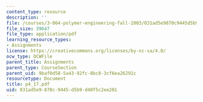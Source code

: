 ```yaml
---
content_type: resource
description: ''
file: /courses/3-064-polymer-engineering-fall-2003/031ad5e9870c9445d5b9d40f5c2ee201_p4_17.pdf
file_size: 39647
file_type: application/pdf
learning_resource_types:
- Assignments
license: https://creativecommons.org/licenses/by-nc-sa/4.0/
ocw_type: OCWFile
parent_title: Assignments
parent_type: CourseSection
parent_uid: 9baf0d58-5a43-92fc-8bc8-3cf6ea26291c
resourcetype: Document
title: p4_17.pdf
uid: 031ad5e9-870c-9445-d5b9-d40f5c2ee201
---
```

